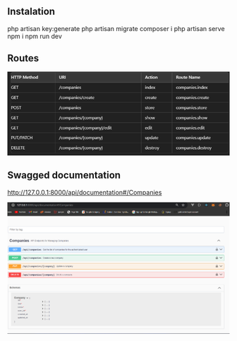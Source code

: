 
## Instalation

php artisan key:generate
php artisan migrate
composer i
php artisan serve
npm i
npm run dev


## Routes

![img.png](img.png)

## Swagged documentation
http://127.0.0.1:8000/api/documentation#/Companies

![img_1.png](img_1.png)
